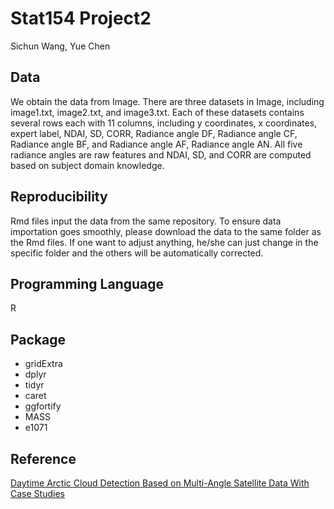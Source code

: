 # Stat154 Project2

Sichun Wang, Yue Chen

## Data 

We obtain the data from Image. There are three datasets in Image, including image1.txt, image2.txt, and image3.txt. Each of these datasets contains several rows each with 11 columns, including y coordinates, x coordinates, expert label, NDAI, SD, CORR, Radiance angle DF, Radiance angle CF, Radiance angle BF, and Radiance angle AF, Radiance angle AN. All five radiance angles are raw features and NDAI, SD, and CORR are computed based on subject domain knowledge.   

## Reproducibility

Rmd files input the data from the same repository. To ensure data importation goes smoothly, please download the data to the same folder as the Rmd files. If one want to adjust anything, he/she can just change in the specific folder and the others will be automatically corrected.      

## Programming Language

R

## Package

* gridExtra
* dplyr
* tidyr
* caret
* ggfortify
* MASS
* e1071

## Reference
[Daytime Arctic Cloud Detection Based on Multi-Angle Satellite Data With Case Studies](https://github.com/peterwangshichun/Stat154Project2/blob/master/yu2008.pdf)
